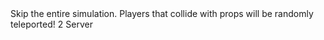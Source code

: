 <function name="IVP_SkipSimulation" parent="physenv" type="libraryfield">
	<description>
		Skip the entire simulation.
		<note>
			Players that collide with props will be randomly teleported!
		</note>
		<added version="0.7"></added>
	</description>
	<value>2</value>
	<realm>Server</realm>
</function>